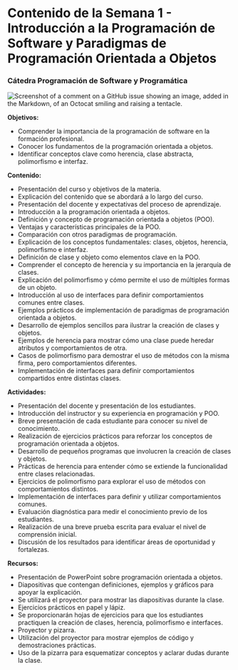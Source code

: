 # Contenido de la Semana 1 - Introducción a la Programación de Software y Paradigmas de Programación Orientada a Objetos

### Cátedra Programación de Software y Programática 

![Screenshot of a comment on a GitHub issue showing an image, added in the Markdown, of an Octocat smiling and raising a tentacle.](https://myoctocat.com/assets/images/base-octocat.svg)



**Objetivos:**

- Comprender la importancia de la programación de software en la formación profesional.
- Conocer los fundamentos de la programación orientada a objetos.
- Identificar conceptos clave como herencia, clase abstracta, polimorfismo e interfaz.

**Contenido:**

- Presentación del curso y objetivos de la materia.
- Explicación del contenido que se abordará a lo largo del curso.
- Presentación del docente y expectativas del proceso de aprendizaje.
- Introducción a la programación orientada a objetos.
- Definición y concepto de programación orientada a objetos (POO).
- Ventajas y características principales de la POO.
- Comparación con otros paradigmas de programación.
- Explicación de los conceptos fundamentales: clases, objetos, herencia, polimorfismo e interfaz.
- Definición de clase y objeto como elementos clave en la POO.
- Comprender el concepto de herencia y su importancia en la jerarquía de clases.
- Explicación del polimorfismo y cómo permite el uso de múltiples formas de un objeto.
- Introducción al uso de interfaces para definir comportamientos comunes entre clases.
- Ejemplos prácticos de implementación de paradigmas de programación orientada a objetos.
- Desarrollo de ejemplos sencillos para ilustrar la creación de clases y objetos.
- Ejemplos de herencia para mostrar cómo una clase puede heredar atributos y comportamientos de otra.
- Casos de polimorfismo para demostrar el uso de métodos con la misma firma, pero comportamientos diferentes.
- Implementación de interfaces para definir comportamientos compartidos entre distintas clases.

**Actividades:**

- Presentación del docente y presentación de los estudiantes.
- Introducción del instructor y su experiencia en programación y POO.
- Breve presentación de cada estudiante para conocer su nivel de conocimiento.
- Realización de ejercicios prácticos para reforzar los conceptos de programación orientada a objetos.
- Desarrollo de pequeños programas que involucren la creación de clases y objetos.
- Prácticas de herencia para entender cómo se extiende la funcionalidad entre clases relacionadas.
- Ejercicios de polimorfismo para explorar el uso de métodos con comportamientos distintos.
- Implementación de interfaces para definir y utilizar comportamientos comunes.
- Evaluación diagnóstica para medir el conocimiento previo de los estudiantes.
- Realización de una breve prueba escrita para evaluar el nivel de comprensión inicial.
- Discusión de los resultados para identificar áreas de oportunidad y fortalezas.

**Recursos:**

- Presentación de PowerPoint sobre programación orientada a objetos.
- Diapositivas que contengan definiciones, ejemplos y gráficos para apoyar la explicación.
- Se utilizará el proyector para mostrar las diapositivas durante la clase.
- Ejercicios prácticos en papel y lápiz.
- Se proporcionarán hojas de ejercicios para que los estudiantes practiquen la creación de clases, herencia, polimorfismo e interfaces.
- Proyector y pizarra.
- Utilización del proyector para mostrar ejemplos de código y demostraciones prácticas.
- Uso de la pizarra para esquematizar conceptos y aclarar dudas durante la clase.
